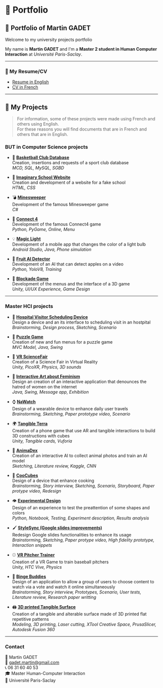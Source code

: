 # 📂 Portfolio

## 🙋 Portfolio of Martin GADET
Welcome to my university projects portfolio  

My name is **Martin GADET** and I'm a **Master 2 student in Human Computer Interaction** at *Université Paris-Saclay*.  

---

### 📄 My Resume/CV
- [Resume in English](CV/Resume_Martin_GADET.pdf)  
- [CV in French](CV/CV_Martin_GADET.pdf)

---

## 🚀 My Projects

> For information, some of these projects were made using French and others using English.  
For these reasons you will find documents that are in French and others that are in English.

### BUT in Computer Science projects

- 🏀 [**Basketball Club Database**](https://github.com/gadetmartin/Portfolio/tree/main/Projects/BUT%20in%20Computer%20Science/Basketball%20Club%20Database)  
  Creation, insertions and requests of a sport club database  
  *MCD, SQL, MySQL, SGBD*

- 🏫 [**Imaginary School Website**](https://github.com/gadetmartin/Portfolio/tree/main/Projects/BUT%20in%20Computer%20Science/Imaginary%20School%20Website)  
  Creation and development of a website for a fake school  
  *HTML, CSS*

- 💣 [**Minesweeper**](https://github.com/gadetmartin/Portfolio/tree/main/Projects/BUT%20in%20Computer%20Science/Minesweeper)  
  Development of the famous Minesweeper game  
  *C#*

- 🔴 [**Connect 4**](https://github.com/gadetmartin/Portfolio/tree/main/Projects/BUT%20in%20Computer%20Science/Connect4)  
  Development of the famous Connect4 game  
  *Python, PyGame, Online, Menu*

- 💡 [**Magic Light**](https://github.com/gadetmartin/Portfolio/tree/main/Projects/BUT%20in%20Computer%20Science/Magic%20Light)  
  Development of a mobile app that changes the color of a light bulb  
  *Android Studio, Java, Phone simulation*

- 🍎 [**Fruit AI Detector**](https://github.com/gadetmartin/Portfolio/tree/main/Projects/BUT%20in%20Computer%20Science/Fruit%20AI%20Detector)  
  Development of an AI that can detect apples on a video  
  *Python, YoloV8, Training*

- 🧱 [**Blockade Game**](https://github.com/gadetmartin/Portfolio/tree/main/Projects/BUT%20in%20Computer%20Science/Blockade%20Game)  
  Development of the menus and the interface of a 3D game  
  *Unity, UI/UX Experience, Game Design*

---

### Master HCI projects

- 🏥 [**Hospital Visitor Scheduling Device**](https://github.com/gadetmartin/Portfolio/tree/main/Projects/Master%20HCI/Hospital%20Visitor%20Scheduling%20Device)  
  Design a device  and an its interface to scheduling visit in an hostpital  
  *Brainstorming, Design process, Sketching, Scenario*  

- 🧩 [**Puzzle Game**](https://github.com/gadetmartin/Portfolio/tree/main/Projects/Master%20HCI/Puzzle%20Game)  
  Creation of new and fun menus for a puzzle game  
  *MVC Model, Java, Swing*  

- 🧪 [**VR ScienceFair**](https://github.com/gadetmartin/Portfolio/tree/main/Projects/Master%20HCI/VR%20Science%20Fair)  
  Creation of a Science Fair in Virtual Reality  
  *Unity, PicoXR, Physics, 3D sounds*  

- 🎨 [**Interactive Art about Feminism**](https://github.com/gadetmartin/Portfolio/tree/main/Projects/Master%20HCI/Interactive%20Art%20about%20Feminism)  
  Design an creation of an interactive application that denounces the hatred of women on the internet  
  *Java, Swing, Message app, Exhibition*  

- ⌚ [**NaWatch**](https://github.com/gadetmartin/Portfolio/tree/main/Projects/Master%20HCI/NaWatch)  
  Design of a wearable device to enhance daily user travels  
  *Brainstorming, Sketching, Paper prototype video, Scenario*  

- 🌍 [**Tangible Terra**](https://github.com/gadetmartin/Portfolio/tree/main/Projects/Master%20HCI/Tangible%20Terra)  
  Creation of a phone game that use AR and tangible interactions to build 3D constructions with cubes  
  *Unity, Tangible cards, Vuforia*  

- 🐾 [**AnimaDex**](https://github.com/gadetmartin/Portfolio/tree/main/Projects/Master%20HCI/AnimaDex)  
  Creation of an interactive AI to collect animal photos and train an AI model  
  *Sketching, Literature review, Kaggle, CNN*  

- 🍳 [**CooCubes**](https://github.com/gadetmartin/Portfolio/tree/main/Projects/Master%20HCI/CooCubes)  
  Design of a device that enhance cooking  
  *Brainstorming, Story interview, Sketching, Scenario, Storyboard, Paper protype video, Redesign*  

- 👁️ [**Experimental Design**](https://github.com/gadetmartin/Portfolio/tree/main/Projects/Master%20HCI/Experimental%20Design)  
  Design of an experience to test the preattention of some shapes and colors  
  *Python, Notebook, Testing, Experiment description, Results analysis*  

- 🖌️ [**StyleSync (Google slides improvements)**](https://github.com/gadetmartin/Portfolio/tree/main/Projects/Master%20HCI/StyleSync)  
  Redesign Google slides functionalities to enhance its usage  
  *Brainstorming, Sketching, Paper protype video, High fidelity prototype, Interaction snippets*  

- ⚾ [**VR Pitcher Trainer**](https://github.com/gadetmartin/Portfolio/tree/main/Projects/Master%20HCI/VR%20Pitcher%20Trainer)  
  Creation of a VR Game to train baseball pitchers   
  *Unity, HTC Vive, Physics*  

- 🍿 [**Binge Buddies**](https://github.com/gadetmartin/Portfolio/tree/main/Projects/Master%20HCI/Binge%20Buddies)  
  Design of an application to allow a group of users to choose content to watch via a vote and watch it online simultaneously  
  *Brainstorming, Story interview, Prototypes, Scenario, User tests, Literature review, Research paper writting*  

- 🖨️ [**3D printed Tangible Surface**](https://github.com/gadetmartin/Portfolio/tree/main/Projects/Master%20HCI/3D%20Printed%20Tangible%20Surface)  
  Creation of a tangible and alterable surface made of 3D printed flat repetitive patterns  
  *Modeling, 3D printing, Laser cutting, XTool Creative Space, PrusaSlicer, Autodesk Fusion 360*  
  
---

### Contact

👤 Martin GADET  
📧 gadet.martin@gmail.com  
📞 06 31 60 40 53  
🎓 Master Human-Computer Interaction  
🏫 Université Paris-Saclay

